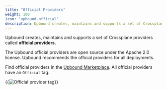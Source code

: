 ```yaml
---
title: "Official Providers"
weight: 100
icon: "upbound-official"
description: Upbound creates, maintains and supports a set of Crossplane providers called official providers.
---
```

Upbound creates, maintains and supports a set of Crossplane providers called **official providers**.  

The Upbound official providers are open source under the Apache 2.0 license. Upbound recommends the official providers for all deployments.

Find official providers in the [Upbound Marketplace](https://marketplace.upbound.io/providers?tier=official). 
All official providers have an `Official` tag.

{{<img src="/upbound-marketplace/images/provider-by-upbound.png" alt="Official provider tag" >}}
